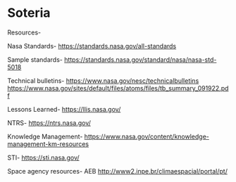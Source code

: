 # Soteria

Resources-

Nasa Standards-
https://standards.nasa.gov/all-standards

Sample standards-
https://standards.nasa.gov/standard/nasa/nasa-std-5018

Technical bulletins-
https://www.nasa.gov/nesc/technicalbulletins
https://www.nasa.gov/sites/default/files/atoms/files/tb_summary_091922.pdf

Lessons Learned-
https://llis.nasa.gov/

NTRS-
https://ntrs.nasa.gov/

Knowledge Management-
https://www.nasa.gov/content/knowledge-management-km-resources

STI-
https://sti.nasa.gov/


Space agency resources- AEB
http://www2.inpe.br/climaespacial/portal/pt/

